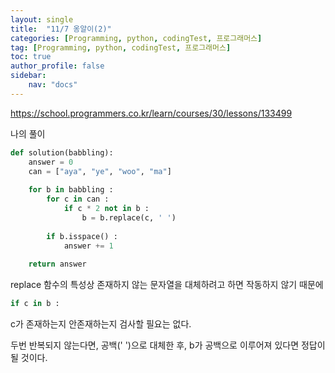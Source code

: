 ```yaml
---
layout: single
title:  "11/7 옹알이(2)"
categories: [Programming, python, codingTest, 프로그래머스]
tag: [Programming, python, codingTest, 프로그래머스]
toc: true
author_profile: false
sidebar:
    nav: "docs"
---
```


https://school.programmers.co.kr/learn/courses/30/lessons/133499



나의 풀이

```python
def solution(babbling):
    answer = 0
    can = ["aya", "ye", "woo", "ma"]
    
    for b in babbling :
        for c in can :
            if c * 2 not in b :
                b = b.replace(c, ' ')
        
        if b.isspace() :
            answer += 1
                
    return answer
```



replace 함수의 특성상 존재하지 않는 문자열을 대체하려고 하면 작동하지 않기 때문에 

```python
if c in b :
```

c가 존재하는지 안존재하는지 검사할 필요는 없다.

두번 반복되지 않는다면, 공백(' ')으로 대체한 후, b가 공백으로 이루어져 있다면 정답이 될 것이다.